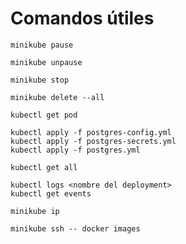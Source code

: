 # Comandos útiles
```
minikube pause
```
```
minikube unpause
```

```
minikube stop
```

```
minikube delete --all
```

```
kubectl get pod

kubectl apply -f postgres-config.yml
kubectl apply -f postgres-secrets.yml
kubectl apply -f postgres.yml
```

```
kubectl get all

kubectl logs <nombre del deployment>
kubectl get events
```

```
minikube ip 

minikube ssh -- docker images
```